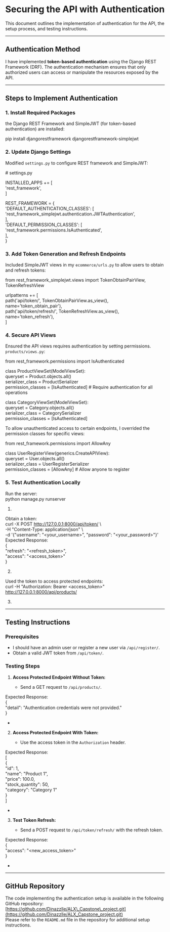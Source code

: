 # **Securing the API with Authentication**

This document outlines the implementation of authentication for the API, the setup process, and testing instructions.

---

## **Authentication Method**

I have implemented **token-based authentication** using the Django REST Framework (DRF). The authentication mechanism ensures that only authorized users can access or manipulate the resources exposed by the API.

---

## **Steps to Implement Authentication**

### **1\. Install Required Packages**

the Django REST Framework and SimpleJWT (for token-based authentication) are installed:

pip install djangorestframework djangorestframework-simplejwt

### **2\. Update Django Settings**

Modified `settings.py` to configure REST framework and SimpleJWT:

\# settings.py

INSTALLED\_APPS \+= \[  
    'rest\_framework',  
\]

REST\_FRAMEWORK \= {  
    'DEFAULT\_AUTHENTICATION\_CLASSES': \[  
        'rest\_framework\_simplejwt.authentication.JWTAuthentication',  
    \],  
    'DEFAULT\_PERMISSION\_CLASSES': \[  
        'rest\_framework.permissions.IsAuthenticated',  
    \],  
}

### **3\. Add Token Generation and Refresh Endpoints**

Included SimpleJWT views in my `ecommerce/urls.py` to allow users to obtain and refresh tokens:

from rest\_framework\_simplejwt.views import TokenObtainPairView, TokenRefreshView

urlpatterns \+= \[  
    path('api/token/', TokenObtainPairView.as\_view(), name='token\_obtain\_pair'),  
    path('api/token/refresh/', TokenRefreshView.as\_view(), name='token\_refresh'),  
\]

### **4\. Secure API Views**

Ensured the API views requires authentication by setting permissions. `products/views.py`:

from rest\_framework.permissions import IsAuthenticated

class ProductViewSet(ModelViewSet):  
    queryset \= Product.objects.all()  
    serializer\_class \= ProductSerializer  
    permission\_classes \= \[IsAuthenticated\]  \# Require authentication for all operations

class CategoryViewSet(ModelViewSet):  
    queryset \= Category.objects.all()  
    serializer\_class \= CategorySerializer  
    permission\_classes \= \[IsAuthenticated\]

To allow unauthenticated access to certain endpoints, I overrided the permission classes for specific views:

from rest\_framework.permissions import AllowAny

class UserRegisterView(generics.CreateAPIView):  
    queryset \= User.objects.all()  
    serializer\_class \= UserRegisterSerializer  
    permission\_classes \= \[AllowAny\]  \# Allow anyone to register

### **5\. Test Authentication Locally**

Run the server:  
 python manage.py runserver

1. 

Obtain a token:  
 curl \-X POST http://127.0.0.1:8000/api/token/ \\  
    \-H "Content-Type: application/json" \\  
    \-d '{"username": "\<your\_username\>", "password": "\<your\_password\>"}'  
 Expected Response:  
 {  
    "refresh": "\<refresh\_token\>",  
    "access": "\<access\_token\>"  
}

2. 

Used the token to access protected endpoints:  
 curl \-H "Authorization: Bearer \<access\_token\>" http://127.0.0.1:8000/api/products/

3. 

---

## **Testing Instructions**

### **Prerequisites**

* I should have an admin user or register a new user via `/api/register/`.  
* Obtain a valid JWT token from `/api/token/`.

### **Testing Steps**

1. **Access Protected Endpoint Without Token:**

   * Send a GET request to `/api/products/`.

Expected Response:  
 {  
    "detail": "Authentication credentials were not provided."  
}

*   
2. **Access Protected Endpoint With Token:**

   * Use the access token in the `Authorization` header.

Expected Response:  
 \[  
    {  
        "id": 1,  
        "name": "Product 1",  
        "price": 100.0,  
        "stock\_quantity": 50,  
        "category": "Category 1"  
    }  
\]

*   
3. **Test Token Refresh:**

   * Send a POST request to `/api/token/refresh/` with the refresh token.

Expected Response:  
 {  
    "access": "\<new\_access\_token\>"  
}

* 

---

## **GitHub Repository**

The code implementing the authentication setup is available in the following GitHub repository: [https://github.com/Dinazzlle/ALX\_Capstone\_project.git](https://github.com/Dinazzlle/ALX_Capstone_project.git)  
 Please refer to the `README.md` file in the repository for additional setup instructions.


